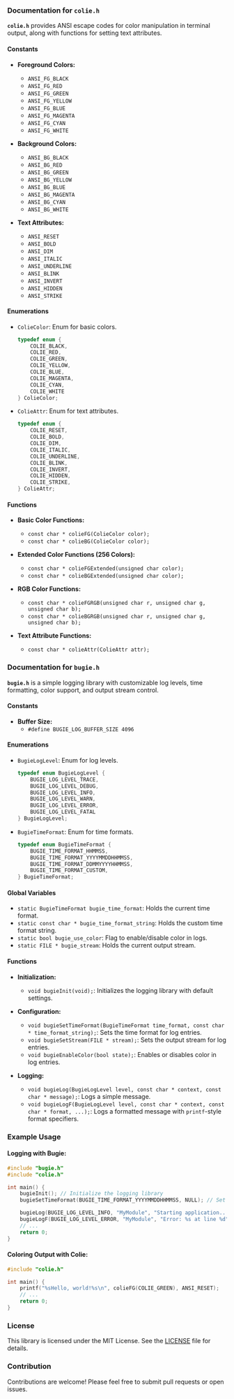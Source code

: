 ### Documentation for `colie.h`

**`colie.h`** provides ANSI escape codes for color manipulation in terminal output, along with functions for setting text attributes.

#### Constants

- **Foreground Colors:**
    - `ANSI_FG_BLACK`
    - `ANSI_FG_RED`
    - `ANSI_FG_GREEN`
    - `ANSI_FG_YELLOW`
    - `ANSI_FG_BLUE`
    - `ANSI_FG_MAGENTA`
    - `ANSI_FG_CYAN`
    - `ANSI_FG_WHITE`

- **Background Colors:**
    - `ANSI_BG_BLACK`
    - `ANSI_BG_RED`
    - `ANSI_BG_GREEN`
    - `ANSI_BG_YELLOW`
    - `ANSI_BG_BLUE`
    - `ANSI_BG_MAGENTA`
    - `ANSI_BG_CYAN`
    - `ANSI_BG_WHITE`

- **Text Attributes:**
    - `ANSI_RESET`
    - `ANSI_BOLD`
    - `ANSI_DIM`
    - `ANSI_ITALIC`
    - `ANSI_UNDERLINE`
    - `ANSI_BLINK`
    - `ANSI_INVERT`
    - `ANSI_HIDDEN`
    - `ANSI_STRIKE`

#### Enumerations

- `ColieColor`: Enum for basic colors.
  ```c
  typedef enum {
      COLIE_BLACK,
      COLIE_RED,
      COLIE_GREEN,
      COLIE_YELLOW,
      COLIE_BLUE,
      COLIE_MAGENTA,
      COLIE_CYAN,
      COLIE_WHITE
  } ColieColor;
  ```

- `ColieAttr`: Enum for text attributes.
  ```c
  typedef enum {
      COLIE_RESET,
      COLIE_BOLD,
      COLIE_DIM,
      COLIE_ITALIC,
      COLIE_UNDERLINE,
      COLIE_BLINK,
      COLIE_INVERT,
      COLIE_HIDDEN,
      COLIE_STRIKE,
  } ColieAttr;
  ```

#### Functions

- **Basic Color Functions:**
    - `const char * colieFG(ColieColor color);`
    - `const char * colieBG(ColieColor color);`

- **Extended Color Functions (256 Colors):**
    - `const char * colieFGExtended(unsigned char color);`
    - `const char * colieBGExtended(unsigned char color);`

- **RGB Color Functions:**
    - `const char * colieFGRGB(unsigned char r, unsigned char g, unsigned char b);`
    - `const char * colieBGRGB(unsigned char r, unsigned char g, unsigned char b);`

- **Text Attribute Functions:**
    - `const char * colieAttr(ColieAttr attr);`

### Documentation for `bugie.h`

**`bugie.h`** is a simple logging library with customizable log levels, time formatting, color support, and output stream control.

#### Constants

- **Buffer Size:**
    - `#define BUGIE_LOG_BUFFER_SIZE 4096`

#### Enumerations

- `BugieLogLevel`: Enum for log levels.
  ```c
  typedef enum BugieLogLevel {
      BUGIE_LOG_LEVEL_TRACE,
      BUGIE_LOG_LEVEL_DEBUG,
      BUGIE_LOG_LEVEL_INFO,
      BUGIE_LOG_LEVEL_WARN,
      BUGIE_LOG_LEVEL_ERROR,
      BUGIE_LOG_LEVEL_FATAL
  } BugieLogLevel;
  ```

- `BugieTimeFormat`: Enum for time formats.
  ```c
  typedef enum BugieTimeFormat {
      BUGIE_TIME_FORMAT_HHMMSS,
      BUGIE_TIME_FORMAT_YYYYMMDDHHMMSS,
      BUGIE_TIME_FORMAT_DDMMYYYYHHMMSS,
      BUGIE_TIME_FORMAT_CUSTOM,
  } BugieTimeFormat;
  ```

#### Global Variables

- `static BugieTimeFormat bugie_time_format`: Holds the current time format.
- `static const char * bugie_time_format_string`: Holds the custom time format string.
- `static bool bugie_use_color`: Flag to enable/disable color in logs.
- `static FILE * bugie_stream`: Holds the current output stream.

#### Functions

- **Initialization:**
    - `void bugieInit(void);`: Initializes the logging library with default settings.

- **Configuration:**
    - `void bugieSetTimeFormat(BugieTimeFormat time_format, const char * time_format_string);`: Sets the time format for log entries.
    - `void bugieSetStream(FILE * stream);`: Sets the output stream for log entries.
    - `void bugieEnableColor(bool state);`: Enables or disables color in log entries.

- **Logging:**
    - `void bugieLog(BugieLogLevel level, const char * context, const char * message);`: Logs a simple message.
    - `void bugieLogF(BugieLogLevel level, const char * context, const char * format, ...);`: Logs a formatted message with `printf`-style format specifiers.

### Example Usage

#### Logging with Bugie:

```c
#include "bugie.h"
#include "colie.h"

int main() {
    bugieInit(); // Initialize the logging library
    bugieSetTimeFormat(BUGIE_TIME_FORMAT_YYYYMMDDHHMMSS, NULL); // Set time format

    bugieLog(BUGIE_LOG_LEVEL_INFO, "MyModule", "Starting application...");
    bugieLogF(BUGIE_LOG_LEVEL_ERROR, "MyModule", "Error: %s at line %d", error_message, line_number); 
    // ...
    return 0;
}
```

#### Coloring Output with Colie:

```c
#include "colie.h"

int main() {
    printf("%sHello, world!%s\n", colieFG(COLIE_GREEN), ANSI_RESET); 
    // ...
    return 0;
}
```

### License

This library is licensed under the MIT License. See the [LICENSE](LICENSE) file for details.

### Contribution

Contributions are welcome! Please feel free to submit pull requests or open issues.